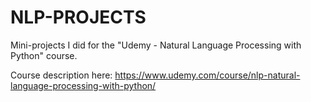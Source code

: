 # NLP-PROJECTS
Mini-projects I did for the "Udemy - Natural Language Processing with Python" course.

Course description here: https://www.udemy.com/course/nlp-natural-language-processing-with-python/ 
